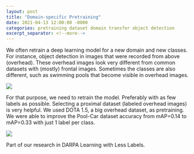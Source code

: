 ```yaml
---
layout: post
title: "Domain-specific Pretraining"
date: 2021-04-13 12:00:00 -0000
categories: pretraining dataset domain transfer object detection
excerpt_separator: <!--more-->
---
```


We often retrain a deep learning model for a new domain and new classes. 
For instance, object detection in images that were recorded from above (overhead). 
These overhead images look very different from common datasets with (mostly) frontal images. 
Sometimes the classes are also different, such as swimming pools that become visible in overhead images. 

<img src="https://gertjanburghouts.github.io/pictures/dota_1.5_1.jpg">

For that purpose, we need to retrain the model. Preferably with as few labels as possible. 
Selecting a proximal dataset (labeled overhead images) is very helpful. 
We used DOTA 1.5, a big overhead dataset, as pretraining. 
We were able to improve the Pool-Car dataset accuracy from mAP=0.14 to mAP=0.33 with just 1 label per class.

<img src="https://gertjanburghouts.github.io/pictures/dota_1.5_2.jpg">

Part of our research in DARPA Learning with Less Labels.
